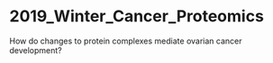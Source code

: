 # 2019_Winter_Cancer_Proteomics
How do changes to protein complexes mediate ovarian cancer development?
